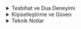 <details>
<summary>Tesbihat ve Dua Deneyimi</summary>

- **Her zikrin ayrı sayacı:** Tesbihat ve Dualar bölümlerindeki her bir zikir, kendi sayacına sahiptir; böylece günlük okumanızı adım adım takip edebilirsiniz.
- **Dua havuzu ile devamlılık:** “Yeni dua getir”e bastığınızda Bir Kırık Dilekçe ve Kur’an-ı Kerim dualarından oluşan karma havuzdan bir metin gelir. **“Okudum”** dediğinizde o dua listeden çıkar ve sıradaki dua gösterilir.
- **Esnek tercih:** İsterseniz Ayarlar’dan listeyi sıfırlayabilir ya da sadece Bir Kırık Dilekçe veya Kur’an dualarından oluşan seriyi tamamlayana kadar devam edebilirsiniz.
- **Esmaü’l-Hüsnâ açıklamaları:** Tesbihat içinde geçen isimlerin üzerine dokunduğunuzda, ilgili ismin Türkçe anlamı küçük bir pencerede nazikçe gösterilir.
- **Tema ve yazı boyutu uyumu:** Açık/koyu mod ve farklı tema paletleri anında uygulanır; yazı boyutunu büyüterek uzun okumalarda göz yorgunluğunu azaltabilirsiniz.
- **Tesbihat dili seçimi:** Ayarlardan Türkçe veya Arapça tesbihat dosyalarına tek dokunuşla geçebilir, iki dil arasında kaydınız bozulmadan dolaşabilirsiniz.

</details>

<details>
<summary>Kişiselleştirme ve Güven</summary>

- **Ayarlar size özel:** Dilediğiniz temayı seçip uygulamayı kendi zevkinize göre düzenleyebilirsiniz.
- **Veri gizliliği:** Uygulama hiçbir kişisel veri toplamaz; tüm ayarlarınız, sayaç ilerlemeleriniz ve dua kayıtlarınız yalnızca cihazınızda saklanır.
- **Görüş ve dualarınızı bizimle paylaşabilirsiniz:** Görüş ve önerilerinizi **tesbihatapp@gmail.com** adresine iletebilirsiniz.

</details>

<details>
<summary>Teknik Notlar</summary>

- **Yerel kayıt:** Sayaçlar ve dua durumları tarayıcıda güvenle saklanır, her yeniden açılışta kaldığınız yerden devam edersiniz.
- **Birleşik “Tüm Dualar” listesi:** Diğer kaynakları ayrı ayrı izlerken toplam dua deneyimini sürdürür.
- **Çok dilli içerik:** Tesbihat dosyaları Türkçe ve Arapça sürümleriyle birlikte geliyor; seçim yaptığınız anda ilgili Markdown dosyası otomatik yükleniyor.
- **PWA desteği:** Servis worker sayesinde çevrimdışı okuma ve ana ekrana ekleme desteği sunar.
- **Dokunmatik odaklı etkileşimler:** Mobil jestler ve erişilebilirlik odaklı klavye kısayolları sorunsuz kullanım sağlar.

</details>
